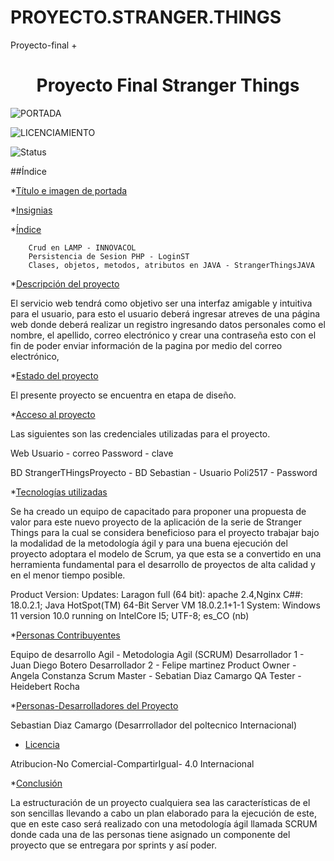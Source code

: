 # PROYECTO.STRANGER.THINGS
 Proyecto-final
+<h1 align="center"> Proyecto Final Stranger Things </h1>

![PORTADA](https://user-images.githubusercontent.com/113159590/191598121-0e226044-3db3-45d1-80b4-07c28ffb828d.png)

![LICENCIAMIENTO](https://user-images.githubusercontent.com/113159590/191598243-a04147f2-94e0-4f22-b7fa-d581f3895c59.png)

![Status](https://user-images.githubusercontent.com/113159590/191598359-be927ae0-a2fb-46cc-9698-493a20967c89.png)


##Índice

*[Título e imagen de portada](#Título-e-imagen-de-portada)

*[Insignias](#insignias)

*[Índice](#índice)

        Crud en LAMP - INNOVACOL
        Persistencia de Sesion PHP - LoginST
        Clases, objetos, metodos, atributos en JAVA - StrangerThingsJAVA

*[Descripción del proyecto](#descripción-del-proyecto)

El servicio web tendrá como objetivo ser una interfaz amigable y intuitiva para el usuario, para esto el usuario deberá ingresar atreves de una página web donde deberá realizar un registro ingresando datos personales como el nombre, el apellido, correo electrónico y crear una contraseña esto con el fin de poder enviar información de la pagina por medio del correo electrónico,

*[Estado del proyecto](#Estado-del-proyecto)

El presente proyecto se encuentra en etapa de diseño.



*[Acceso al proyecto](#acceso-proyecto)

Las siguientes son las credenciales utilizadas para el proyecto.

Web
   Usuario - correo
   Password - clave
   
BD
  StrangerTHingsProyecto - BD
  Sebastian - Usuario
  Poli2517 - Password
  
*[Tecnologías utilizadas](#tecnologías-utilizadas)

Se ha creado un equipo de capacitado para proponer una propuesta de valor para este nuevo proyecto de la aplicación de la serie de Stranger Things para la cual se considera beneficioso para el proyecto trabajar bajo la modalidad de la metodología ágil y para una buena ejecución del proyecto adoptara el modelo de Scrum, ya que esta se a convertido en una herramienta fundamental para el desarrollo de proyectos de alta calidad y en el menor tiempo posible.

Product Version: 
Updates: Laragon full (64 bit): apache 2.4,Nginx
C##: 18.0.2.1; Java HotSpot(TM) 64-Bit Server VM 18.0.2.1+1-1
System: Windows 11 version 10.0 running on IntelCore I5; UTF-8; es_CO (nb)

*[Personas Contribuyentes](#personas-contribuyentes)

Equipo de desarrollo Agil  - Metodologia Agil (SCRUM)
Desarrollador 1            - Juan Diego Botero
Desarrollador 2            - Felipe martinez
Product Owner              - Angela Constanza
Scrum Master               - Sebatian Diaz Camargo
QA Tester                  - Heidebert Rocha

*[Personas-Desarrolladores del Proyecto](#personas-desarrolladores)

Sebastian Diaz Camargo (Desarrrollador del poltecnico Internacional)

* [Licencia](#licencia)

Atribucion-No Comercial-CompartirIgual- 4.0 Internacional

*[Conclusión](#conclusión)

La estructuración de un proyecto cualquiera sea las características de el son sencillas llevando a cabo un plan elaborado para la ejecución de este, que en este caso será realizado con una metodología ágil llamada SCRUM donde cada una de las personas tiene asignado un componente del proyecto que se entregara por sprints y así poder.
